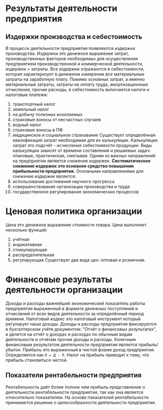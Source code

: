 # Результаты деятельности предприятия 
## Издержки производства и себестоимость 
В процессе деятельности предприятия появляются издержки производства. Издержки это денежное выражение затрат, производственных факторов необходимых для осуществления предприятием производственной и коммерческой деятельности, издержки = затраты. Все издержки отражаются в себестоимости, которая характеризует в денежном измерении все материальные затраты на заработную плату.
Помимо основных затрат, а именно материальные затраты, затраты на оплату труда, амортизационные отчисления, прочие расходы, в себестоимость включается налоги и налоговые платежи: 
1. транспортный налог
2. земельный налог
3. на добычу полезных ископаемых
4. страховые взносы от несчастных случаев
5. водный налог
6. страховые взносы в ПФ
7. медицинское и социальное страхование
Существует определённая квалификация затрат необходимая для их калькуляции. Калькуляция затрат это подсчёт - исчисление себестоимости продукции. Виды калькуляции зависят от времени составления и решаемых задач: плановые, практическая, сметывая. Одним из важных направлений на предприятии является снижение издержек. **Систематическое снижение издержек это основное средство повышения прибыльности предприятия.** Основными направлениями для снижение издержек является:
1. использование достижений научного прогресса
2. совершенствование организации производства и труда
3. государственное регулирование экономических процессов 

# Ценовая политика организации
Цена это денежное выражение стоимости товара. Цена выполняет несколько функций:
1. учётная
2. индикативная
3. стимулирующая
4. распределительная
5. регулирующая
Существует два вида цен: оптовая и розничная. 

# Финансовые результаты деятельности организации 
Доходы и расходы важнейший экономический показатель работы предприятия выраженный в формате денежных поступлений и отчислений от всех видов деятельности за определённый период времени.
Налоговый кодекс это налоговый инструмент который регулирует наши доходы. 
Доходы и расходы предприятия фиксируются в бухгалтерском учёте документом: "Отчёт о финансовых результатах", и делится на отчёт о доходах и расходах по обычным видам деятельности и отчётам прочие доходы и расходы. 
Конечным финансовым результатом деятельности предприятия является прибыль/убыток. Прибыль это выраженный в чистой форме доход предприятия. Определяется как `П = Д - Р`. Налог на прибыль приводит к тому, что прибыль становиться чистой.

## Показатели рентабельности предприятия 
Рентабельность даёт более полное чем прибыль представление о деятельности рентабельности предприятия, так как она является относительно показателем. На основе показателей рентабельности принимается решение о целесообразности деятельности предприятия. 